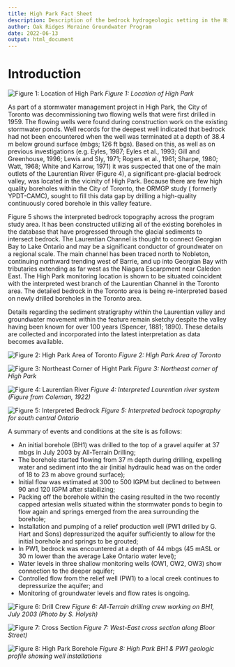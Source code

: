 ```yaml
---
title: High Park Fact Sheet
description: Description of the bedrock hydrogeologic setting in the High Park Area
author: Oak Ridges Moraine Groundwater Program
date: 2022-06-13
output: html_document
---
```

# Introduction
![*Figure 1: Location of High Park*](https://raw.githubusercontent.com/OWRC/HighPark/main/images/Figure1.png)
_Figure 1: Location of High Park_

As part of a stormwater management project in High Park, the City of Toronto was decommissioning two flowing wells that were first drilled in 1959.  The flowing wells were found during construction work on the existing stormwater ponds.  Well records for the deepest well indicated that bedrock had not been encountered when the well was terminated at a depth of 38.4 m below ground surface (mbgs; 126 ft bgs).  Based on this, as well as on previous investigations (e.g. Eyles, 1987; Eyles et al., 1993; Gill and Greenhouse, 1996; Lewis and Sly, 1971; Rogers et al., 1961; Sharpe, 1980; Watt, 1968; White and Karrow, 1971) it was suspected that one of the main outlets of the Laurentian River (Figure 4), a significant pre-glacial bedrock valley, was located in the vicinity of High Park.  Because there are few high quality boreholes within the City of Toronto, the ORMGP study ( formerly YPDT-CAMC),  sought to fill this data gap by drilling a high-quality continuously cored borehole in this valley feature.

Figure 5 shows the interpreted bedrock topography across the program study area.  It has been constructed utilizing all of the existing boreholes in the database that have progressed through the glacial sediments to intersect bedrock.  The Laurentian Channel is thought to connect Georgian Bay to Lake Ontario and may be a significant conductor of groundwater on a regional scale.  The main channel has been traced north to Nobleton, continuing northward trending west of Barrie, and up into Georgian Bay with tributaries extending as far west as the Niagara Escarpment near Caledon East.  The High Park monitoring location is shown to be situated coincident with the interpreted west branch of the Laurentian Channel in the Toronto area.  The detailed bedrock in the Toronto area is being re-interpreted based on newly drilled boreholes in the Toronto area.

Details regarding the sediment stratigraphy within the Laurentian valley and groundwater movement within the feature remain sketchy despite the valley having been known for over 100 years (Spencer, 1881; 1890).  These details are collected and incorporated into the latest interpretation as data becomes available. 

![*Figure 2: High Park Area of Toronto*](https://raw.githubusercontent.com/OWRC/HighPark/main/images/figure2highparkareaoftoronto.webp)
_Figure 2: High Park Area of Toronto_

![*Figure 3: Northeast Corner of Hight Park*](https://raw.githubusercontent.com/OWRC/HighPark/main/images/figure3northeastcornerhighpark.webp)
_Figure 3: Northeast corner of High Park_

![*Figure 4: Laurentian River*](https://raw.githubusercontent.com/OWRC/HighPark/main/images/figure4Laurentianriver.webp)
_Figure 4: Interpreted Laurentian river system (Figure from Coleman, 1922)_

![*Figure 5: Interpreted Bedrock*](https://raw.githubusercontent.com/OWRC/HighPark/main/images/figure5bedrocktop.webp)
_Figure 5: Interpreted bedrock topography for south central Ontario_

A summary of events and conditions at the site is as follows:
- An initial borehole (BH1) was drilled to the top of a gravel aquifer at 37 mbgs in July 2003 by All-Terrain Drilling;
- The borehole started flowing from 37 m depth during drilling, expelling water and sediment into the air (initial hydraulic head was on the order of 18 to 23 m above ground surface);
- Initial flow was estimated at 300 to 500 IGPM but declined to between 90 and 120 IGPM after stabilizing;
- Packing off the borehole within the casing resulted in the two recently capped artesian wells situated within the stormwater ponds to begin to flow again and springs emerged from the area surrounding the borehole;
- Installation and pumping of a relief production well (PW1 drilled by G. Hart and Sons) depressurized the aquifer sufficiently to allow for the initial borehole and springs to be grouted;
- In PW1, bedrock was encountered at a depth of 44 mbgs (45 mASL or 30 m lower than the average Lake Ontario water level);
- Water levels in three shallow monitoring wells (OW1, OW2, OW3) show connection to the deeper aquifer;
- Controlled flow from the relief well (PW1) to a local creek continues to depressurize the aquifer; and
- Monitoring of groundwater levels and flow rates is ongoing.

![*Figure 6: Drill Crew*](https://raw.githubusercontent.com/OWRC/HighPark/main/images/figure6drillcrew.webp)
_Figure 6: All-Terrain drilling crew working on BH1, July 2003 (Photo by S. Holysh)_

![*Figure 7: Cross Section*](https://raw.githubusercontent.com/OWRC/HighPark/main/images/figure7webloorcrosssection.webp)
_Figure 7: West-East cross section along Bloor Street)_

![*Figure 8: High Park Borehole*](https://raw.githubusercontent.com/OWRC/HighPark/main/images/figure8highparkbh.webp)
_Figure 8: High Park BH1 & PW1 geologic profile showing well installations_

